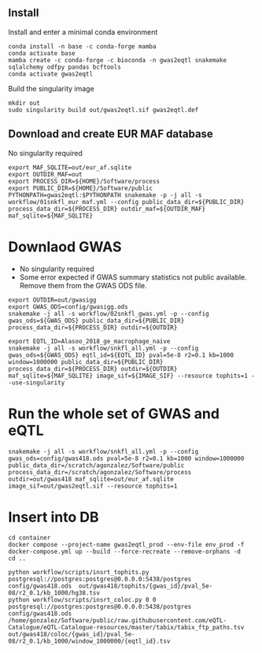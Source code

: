 ## Install

Install and enter a minimal conda environment

~~~
conda install -n base -c conda-forge mamba
conda activate base
mamba create -c conda-forge -c bioconda -n gwas2eqtl snakemake sqlalchemy odfpy pandas bcftools
conda activate gwas2eqtl
~~~

Build the singularity image

~~~
mkdir out
sudo singularity build out/gwas2eqtl.sif gwas2eqtl.def
~~~

## Download and create EUR MAF database

No singularity required

~~~
export MAF_SQLITE=out/eur_af.sqlite
export OUTDIR_MAF=out
export PROCESS_DIR=${HOME}/Software/process
export PUBLIC_DIR=${HOME}/Software/public
PYTHONPATH=gwas2eqtl:$PYTHONPATH snakemake -p -j all -s workflow/01snkfl_eur_maf.yml --config public_data_dir=${PUBLIC_DIR} process_data_dir=${PROCESS_DIR} outdir_maf=${OUTDIR_MAF} maf_sqlite=${MAF_SQLITE}
~~~

# Downlaod GWAS

- No singularity required
- Some error expected if GWAS summary statistics not public available. Remove them from the GWAS ODS file.

~~~
export OUTDIR=out/gwasigg
export GWAS_ODS=config/gwasigg.ods
snakemake -j all -s workflow/02snkfl_gwas.yml -p --config  gwas_ods=${GWAS_ODS} public_data_dir=${PUBLIC_DIR} process_data_dir=${PROCESS_DIR} outdir=${OUTDIR}
~~~

~~~
export EQTL_ID=Alasoo_2018_ge_macrophage_naive
snakemake -j all -s workflow/snkfl_all.yml -p --config  gwas_ods=${GWAS_ODS} eqtl_id=${EQTL_ID} pval=5e-8 r2=0.1 kb=1000 window=1000000 public_data_dir=${PUBLIC_DIR} process_data_dir=${PROCESS_DIR} outdir=${OUTDIR} maf_sqlite=${MAF_SQLITE} image_sif=${IMAGE_SIF} --resource tophits=1 --use-singularity
~~~

# Run the whole set of GWAS and eQTL

~~~
snakemake -j all -s workflow/snkfl_all.yml -p --config  gwas_ods=config/gwas418.ods pval=5e-8 r2=0.1 kb=1000 window=1000000 public_data_dir=/scratch/agonzalez/Software/public process_data_dir=/scratch/agonzalez/Software/process outdir=out/gwas418 maf_sqlite=out/eur_af.sqlite image_sif=out/gwas2eqtl.sif --resource tophits=1
~~~

# Insert into DB

~~~
cd container
docker compose --project-name gwas2eqtl_prod --env-file env_prod -f docker-compose.yml up --build --force-recreate --remove-orphans -d
cd ..
~~~

~~~
python workflow/scripts/insrt_tophits.py postgresql://postgres:postgres@0.0.0.0:5438/postgres config/gwas418.ods  out/gwas418/tophits/{gwas_id}/pval_5e-08/r2_0.1/kb_1000/hg38.tsv
python workflow/scripts/insrt_coloc.py 0 0 postgresql://postgres:postgres@0.0.0.0:5438/postgres config/gwas418.ods /home/gonzalez/Software/public/raw.githubusercontent.com/eQTL-Catalogue/eQTL-Catalogue-resources/master/tabix/tabix_ftp_paths.tsv out/gwas418/coloc/{gwas_id}/pval_5e-08/r2_0.1/kb_1000/window_1000000/{eqtl_id}.tsv
~~~
